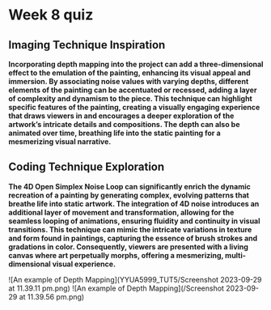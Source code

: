 # Week 8 quiz

## Imaging Technique Inspiration
**Incorporating depth mapping into the project can add a three-dimensional effect to the emulation of the painting, enhancing its visual appeal and immersion. By associating noise values with varying depths, different elements of the painting can be accentuated or recessed, adding a layer of complexity and dynamism to the piece. This technique can highlight specific features of the painting, creating a visually engaging experience that draws viewers in and encourages a deeper exploration of the artwork’s intricate details and compositions. The depth can also be animated over time, breathing life into the static painting for a mesmerizing visual narrative.**


## Coding Technique Exploration
**The 4D Open Simplex Noise Loop can significantly enrich the dynamic recreation of a painting by generating complex, evolving patterns that breathe life into static artwork. The integration of 4D noise introduces an additional layer of movement and transformation, allowing for the seamless looping of animations, ensuring fluidity and continuity in visual transitions. This technique can mimic the intricate variations in texture and form found in paintings, capturing the essence of brush strokes and gradations in color. Consequently, viewers are presented with a living canvas where art perpetually morphs, offering a mesmerizing, multi-dimensional visual experience.**

![An example of Depth Mapping](YYUA5999_TUT5/Screenshot 2023-09-29 at 11.39.11 pm.png)
![An example of Depth Mapping](/Screenshot 2023-09-29 at 11.39.56 pm.png)